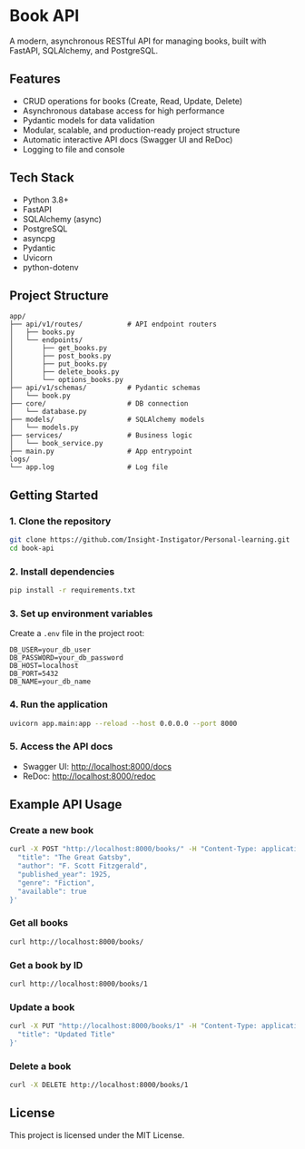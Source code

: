 # Book API

A modern, asynchronous RESTful API for managing books, built with FastAPI, SQLAlchemy, and PostgreSQL.

## Features
- CRUD operations for books (Create, Read, Update, Delete)
- Asynchronous database access for high performance
- Pydantic models for data validation
- Modular, scalable, and production-ready project structure
- Automatic interactive API docs (Swagger UI and ReDoc)
- Logging to file and console

## Tech Stack
- Python 3.8+
- FastAPI
- SQLAlchemy (async)
- PostgreSQL
- asyncpg
- Pydantic
- Uvicorn
- python-dotenv

## Project Structure
```
app/
├── api/v1/routes/           # API endpoint routers
│   ├── books.py
│   └── endpoints/
│       ├── get_books.py
│       ├── post_books.py
│       ├── put_books.py
│       ├── delete_books.py
│       └── options_books.py
├── api/v1/schemas/          # Pydantic schemas
│   └── book.py
├── core/                    # DB connection
│   └── database.py
├── models/                  # SQLAlchemy models
│   └── models.py
├── services/                # Business logic
│   └── book_service.py
├── main.py                  # App entrypoint
logs/
└── app.log                  # Log file
```

## Getting Started

### 1. Clone the repository
```bash
git clone https://github.com/Insight-Instigator/Personal-learning.git
cd book-api
```

### 2. Install dependencies
```bash
pip install -r requirements.txt
```

### 3. Set up environment variables
Create a `.env` file in the project root:
```
DB_USER=your_db_user
DB_PASSWORD=your_db_password
DB_HOST=localhost
DB_PORT=5432
DB_NAME=your_db_name
```

### 4. Run the application
```bash
uvicorn app.main:app --reload --host 0.0.0.0 --port 8000
```

### 5. Access the API docs
- Swagger UI: [http://localhost:8000/docs](http://localhost:8000/docs)
- ReDoc: [http://localhost:8000/redoc](http://localhost:8000/redoc)

## Example API Usage

### Create a new book
```bash
curl -X POST "http://localhost:8000/books/" -H "Content-Type: application/json" -d '{
  "title": "The Great Gatsby",
  "author": "F. Scott Fitzgerald",
  "published_year": 1925,
  "genre": "Fiction",
  "available": true
}'
```

### Get all books
```bash
curl http://localhost:8000/books/
```

### Get a book by ID
```bash
curl http://localhost:8000/books/1
```

### Update a book
```bash
curl -X PUT "http://localhost:8000/books/1" -H "Content-Type: application/json" -d '{
  "title": "Updated Title"
}'
```

### Delete a book
```bash
curl -X DELETE http://localhost:8000/books/1
```

## License
This project is licensed under the MIT License. 
